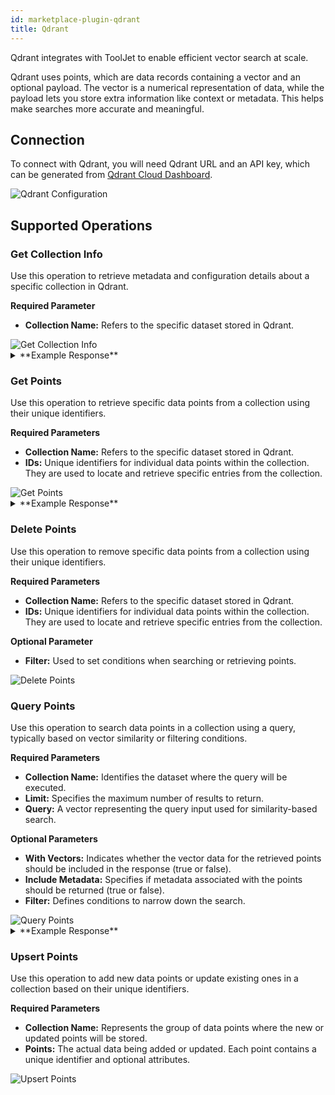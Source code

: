 ```yaml
---
id: marketplace-plugin-qdrant
title: Qdrant
---
```


Qdrant integrates with ToolJet to enable efficient vector search at scale.

Qdrant uses points, which are data records containing a vector and an optional payload. The vector is a numerical representation of data, while the payload lets you store extra information like context or metadata. This helps make searches more accurate and meaningful.

## Connection

To connect with Qdrant, you will need Qdrant URL and an API key, which can be generated from [Qdrant Cloud Dashboard](https://qdrant.to/cloud).

<img className="screenshot-full" src="/img/marketplace/plugins/qdrant/config.png" alt="Qdrant Configuration" />

## Supported Operations

### Get Collection Info

Use this operation to retrieve metadata and configuration details about a specific collection in Qdrant.

**Required Parameter**

- **Collection Name:** Refers to the specific dataset stored in Qdrant.

<img className="screenshot-full" src="/img/marketplace/plugins/qdrant/get-collection-info.png" alt="Get Collection Info" />

<details>
<summary>**Example Response**</summary>
```yaml
{
    "status": "green",
    "optimizer_status": "ok",
    "indexed_vectors_count": 5417,
    "points_count": 5412,
    "segments_count": 2,
    "config": {
        "params": {
            "vectors": {
                "size": 512,
                "distance": "Cosine"
            },
            "shard_number": 1,
            "replication_factor": 1,
            "write_consistency_factor": 1,
            "on_disk_payload": true
        },
        "hnsw_config": {
            "m": 16,
            "ef_construct": 100,
            "full_scan_threshold": 10000,
            "max_indexing_threads": 0,
            "on_disk": false
        },
        "optimizer_config": {
            "deleted_threshold": 0.2,
            "vacuum_min_vector_number": 1000,
            "default_segment_number": 2,
            "max_segment_size": null,
            "memmap_threshold": null,
            "indexing_threshold": 1000,
            "flush_interval_sec": 5,
            "max_optimization_threads": null
        },
        "wal_config": {
            "wal_capacity_mb": 1,
            "wal_segments_ahead": 0
        },
        "quantization_config": null,
        "strict_mode_config": {
            "enabled": false
        }
    },
    "payload_schema": {}
}
```
</details>

### Get Points

Use this operation to retrieve specific data points from a collection using their unique identifiers.

**Required Parameters**

- **Collection Name:** Refers to the specific dataset stored in Qdrant.
- **IDs:** Unique identifiers for individual data points within the collection. They are used to locate and retrieve specific entries from the collection.

<img className="screenshot-full" src="/img/marketplace/plugins/qdrant/get-points.png" alt="Get Points" />

<details>
<summary>**Example Response**</summary>

```yaml
[{
    "id": 1,
    "payload": {
        "file_name": "text.jpeg",
        "image_url": "https://storage.googleapis.com/demo-midjourney/.jpeg",
        "name": "Catherine Hyde",
        "url": "/styles/catherine-hyde"
    },
    "vector": [0.043383807, -0.06374442, -0.013710048, -0.0332631, 0.013115806, -0.018017521, -0.01306308, -0.030214038, 0.009868348, 0.02169504, -0.009813371, -0.033448037, 0.004893773, -0.009090395...]
}]
```
</details>

### Delete Points

Use this operation to remove specific data points from a collection using their unique identifiers.

**Required Parameters**

- **Collection Name:** Refers to the specific dataset stored in Qdrant.
- **IDs:** Unique identifiers for individual data points within the collection. They are used to locate and retrieve specific entries from the collection.

**Optional Parameter**

- **Filter:** Used to set conditions when searching or retrieving points.

<img className="screenshot-full" src="/img/marketplace/plugins/qdrant/delete-points.png" alt="Delete Points" />

### Query Points

Use this operation to search data points in a collection using a query, typically based on vector similarity or filtering conditions.

**Required Parameters**

- **Collection Name:** Identifies the dataset where the query will be executed.
- **Limit:** Specifies the maximum number of results to return.
- **Query:** A vector representing the query input used for similarity-based search.

**Optional Parameters**

- **With Vectors:** Indicates whether the vector data for the retrieved points should be included in the response (true or false).
- **Include Metadata:** Specifies if metadata associated with the points should be returned (true or false).
- **Filter:** Defines conditions to narrow down the search.

<img className="screenshot-full" src="/img/marketplace/plugins/qdrant/query-points.png" alt="Query Points" />

<details>
<summary>**Example Response**</summary>

```yaml
[{
    "id": 2589,
    "version": 124,
    "score": 0.1293197
}, {
    "id": 2274,
    "version": 111,
    "score": 0.12669206
}, {
    "id": 2612,
    "version": 124,
    "score": 0.12196793
}]
```
</details>

### Upsert Points

Use this operation to add new data points or update existing ones in a collection based on their unique identifiers.

**Required Parameters**

- **Collection Name:** Represents the group of data points where the new or updated points will be stored.
- **Points:** The actual data being added or updated. Each point contains a unique identifier and optional attributes.

<img className="screenshot-full" src="/img/marketplace/plugins/qdrant/upsert-points.png" alt="Upsert Points" />
